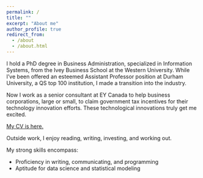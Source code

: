 ```yaml
---
permalink: /
title: ""
excerpt: "About me"
author_profile: true
redirect_from: 
  - /about
  - /about.html
---
```


I hold a PhD degree in Business Administration, specialized in Information Systems, from the Ivey Business School at the Western University. While I’ve been offered an esteemed Assistant Professor position at Durham University, a QS top 100 institution, I made a transition into the industry. 

Now I work as a senior consultant at EY Canada to help business corporations, large or small, to claim government tax incentives for their technology innovation efforts. These technological innovations truly get me excited.

<a href="https://drive.google.com/file/d/192Xr-JDy-2Z5NVj2ekNfMrzMxsmluZhd/view">My CV is here.</a>

Outside work, I enjoy reading, writing, investing, and working out. 

My strong skills encompass:
* Proficiency in writing, communicating, and programming
* Aptitude for data science and statistical modeling
